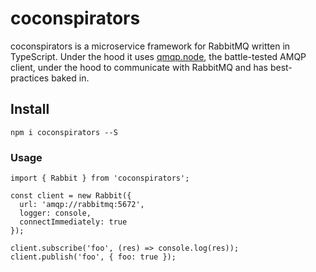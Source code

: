 # coconspirators
coconspirators is a microservice framework for RabbitMQ written in TypeScript. Under the hood it uses 
[qmqp.node](https://github.com/squaremo/amqp.node), the battle-tested AMQP client, under the hood to communicate 
with RabbitMQ and has best-practices baked in.

## Install
`npm i coconspirators --S`

### Usage
```
import { Rabbit } from 'coconspirators';

const client = new Rabbit({ 
  url: 'amqp://rabbitmq:5672',
  logger: console,
  connectImmediately: true
});

client.subscribe('foo', (res) => console.log(res));
client.publish('foo', { foo: true });
```
